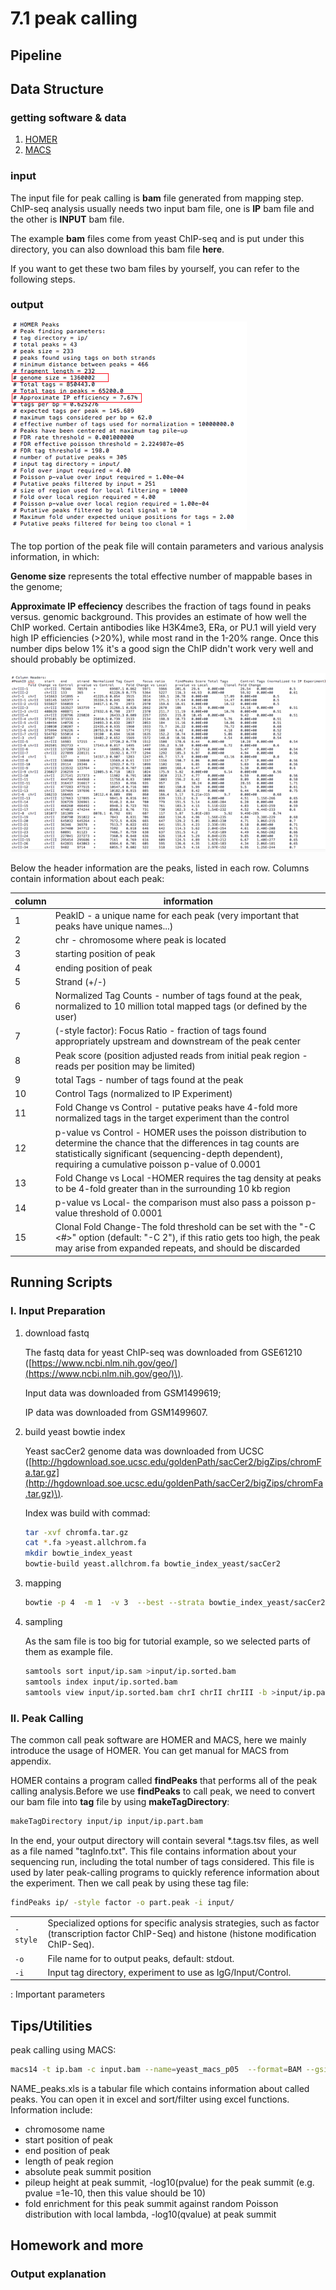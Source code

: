 # 7.1 peak calling

## Pipeline

## Data Structure

### getting software & data

1. [HOMER](http://lulab-chipseq.ucsd.edu/lulab-chipseq/)
1. [MACS](http://liulab.dfci.harvard.edu/MACS/)

### input

The input file for peak calling is **bam** file generated from mapping step. ChIP-seq analysis usually needs two input bam file, one is **IP** bam file and the other is **INPUT** bam file.

The example **bam** files come from yeast ChIP-seq and is put under this directory, you can also download this bam file **here**.

If you want to get these two bam files by yourself, you can refer to the following steps.

### output

![](.gitbook/assets/chipseq-peak-output-top.png)

The top portion of the peak file will contain parameters and various analysis information, in which:

**Genome size** represents the total effective number of mappable bases in the genome;

**Approximate IP effeciency** describes the fraction of tags found in peaks versus. genomic background.  This provides an estimate of how well the ChIP worked.  Certain antibodies like H3K4me3, ERa, or PU.1 will yield very high IP efficiencies \(&gt;20%\), while most rand in the 1-20% range.  Once this number dips below 1% it's a good sign the ChIP didn't work very well and should probably be optimized.

![](.gitbook/assets/chipseq-peak-output.png)

Below the header information are the peaks, listed in each row.  Columns contain information about each peak:

| column | information                                                                                                                                                                                                                      |
|--------|----------------------------------------------------------------------------------------------------------------------------------------------------------------------------------------------------------------------------------|
| 1      | PeakID - a unique name for each peak (very important that peaks have unique names...)                                                                                                                                            |
| 2      | chr - chromosome where peak is located                                                                                                                                                                                           |
| 3      | starting position of peak                                                                                                                                                                                                        |
| 4      | ending position of peak                                                                                                                                                                                                          |
| 5      | Strand (+/-)                                                                                                                                                                                                                     |
| 6      | Normalized Tag Counts - number of tags found at the peak, normalized to 10 million total mapped tags (or defined by the user)                                                                                                    |
| 7      | (-style factor): Focus Ratio - fraction of tags found appropriately upstream and downstream of the peak center                                                                                                                   |
| 8      | Peak score (position adjusted reads from initial peak region - reads per position may be limited)                                                                                                                                |
| 9      | total Tags - number of tags found at the peak                                                                                                                                                                                    |
| 10     | Control Tags (normalized to IP Experiment)                                                                                                                                                                                       |
| 11     | Fold Change vs Control - putative peaks have 4-fold more normalized tags in the target experiment than the control                                                                                                               |
| 12     | p-value vs Control - HOMER uses the poisson distribution to determine the chance that the differences in tag counts are statistically significant (sequencing-depth dependent), requiring a cumulative poisson p-value of 0.0001 |
| 13     | Fold Change vs Local -HOMER requires the tag density at peaks to be 4-fold greater than in the surrounding 10 kb region                                                                                                          |
| 14     | p-value vs Local- the comparison must also pass a poisson p-value threshold of 0.0001                                                                                                                                            |
| 15     | Clonal Fold Change-The fold threshold can be set with the "-C <#>" option (default: "-C 2"), if  this ratio gets too high, the peak may arise from expanded repeats, and should be discarded                                     |


## Running Scripts

### I. Input Preparation


1. download fastq 
   
   The fastq data for yeast ChIP-seq was downloaded from GSE61210 \([https://www.ncbi.nlm.nih.gov/geo/](https://www.ncbi.nlm.nih.gov/geo/)\).
   
   Input data was downloaded from GSM1499619;
   
   IP data was downloaded from GSM1499607.
   
2. build yeast bowtie index
   
   Yeast sacCer2 genome data was downloaded from UCSC \([http://hgdownload.soe.ucsc.edu/goldenPath/sacCer2/bigZips/chromFa.tar.gz](http://hgdownload.soe.ucsc.edu/goldenPath/sacCer2/bigZips/chromFa.tar.gz)\).
   
   Index was build with commad:
   
   ```bash
   tar -xvf chromfa.tar.gz
   cat *.fa >yeast.allchrom.fa
   mkdir bowtie_index_yeast
   bowtie-build yeast.allchrom.fa bowtie_index_yeast/sacCer2
   ```
   
3. mapping
   
   ```bash
   bowtie -p 4  -m 1  -v 3  --best --strata bowtie_index_yeast/sacCer2 -q input/ip.fastq -S input/ip.sam
   ```
   
4. sampling
   
   As the sam file is too big for tutorial example, so we selected parts of them as example file.
   
   ```bash
   samtools sort input/ip.sam >input/ip.sorted.bam
   samtools index input/ip.sorted.bam
   samtools view input/ip.sorted.bam chrI chrII chrIII -b >input/ip.part.bam
   ```

### II. Peak Calling

The common call peak software are HOMER and MACS, here we mainly introduce the usage of HOMER. You can get manual for  MACS from appendix.

HOMER contains a program called **findPeaks** that performs all of the peak calling analysis.Before we use **findPeaks** to call peak, we need to convert our bam file into **tag** file by using **makeTagDirectory**:

```bash
makeTagDirectory input/ip input/ip.part.bam
```

In the end, your output directory will contain several \*.tags.tsv files, as well as a file named "tagInfo.txt".  This file contains information about your sequencing run, including the total number of tags considered.  This file is used by later peak-calling programs to quickly reference information about the experiment. Then we call peak by using these tag file:

```bash
findPeaks ip/ -style factor -o part.peak -i input/
```

|          |                                                                                                                                                   |
|----------|---------------------------------------------------------------------------------------------------------------------------------------------------|
| `-style` | Specialized options for specific analysis strategies, such as factor (transcription factor ChIP-Seq) and histone (histone modification ChIP-Seq). |
| `-o`     | File name for to output peaks, default: stdout.                                                                                                   |
| `-i`     | Input tag directory, experiment to use as IgG/Input/Control.                                                                                      |
  : Important parameters


## Tips/Utilities


 peak calling using MACS:

```bash
macs14 -t ip.bam -c input.bam --name=yeast_macs_p05  --format=BAM --gsize=1.2e7  --tsize=50 --pvalue=1e-5 --mfold=4
```

NAME\_peaks.xls is a tabular file which contains information about called peaks. You can open it in excel and sort/filter using excel functions. Information include:

- chromosome name
- start position of peak
- end position of peak
- length of peak region
- absolute peak summit position
- pileup height at peak summit, -log10\(pvalue\) for the peak summit \(e.g. pvalue =1e-10, then this value should be 10\)
- fold enrichment for this peak summit against random Poisson distribution with local lambda, -log10\(qvalue\) at peak summit


## Homework and more


### Output explanation

